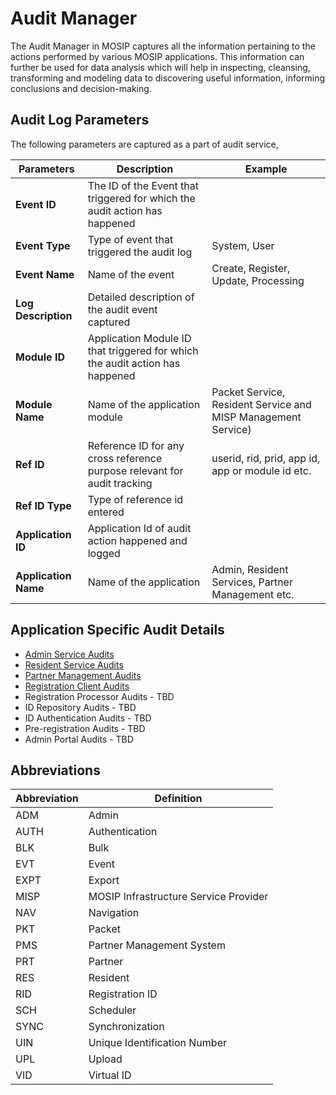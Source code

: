 # Audit Manager
The Audit Manager in MOSIP captures all the information pertaining to the actions performed by various MOSIP applications. This information can further be used for data analysis which will help in inspecting, cleansing, transforming and modeling data to discovering useful information, informing conclusions and decision-making.

## Audit Log Parameters
The following parameters are captured as a part of audit service, 

Parameters | Description | Example
-----------|-------------|----------
**Event ID** | The ID of the Event that triggered for which the audit action has happened | 
**Event Type** | Type of event that triggered the audit log | System, User  
**Event Name** | Name of the event | Create, Register, Update, Processing
**Log Description** | Detailed description of the audit event captured | 
**Module ID** | Application Module ID that triggered for which the audit action has happened | 
**Module Name** | Name of the application module | Packet Service, Resident Service and MISP Management Service)
**Ref ID** | Reference ID for any cross reference purpose relevant for audit tracking | userid, rid, prid, app id, app or module id etc.
**Ref ID Type** | Type of reference id entered |
**Application ID** | Application Id of audit action happened and logged | 
**Application Name** | Name of the application | Admin, Resident Services, Partner Management etc.

## Application Specific Audit Details

* [Admin Service Audits](Admin-Service-Audits.md)
* [Resident Service Audits](Resident-Service-Audits.md)
* [Partner Management Audits](Partner-Management-Audits.md)
* [Registration Client Audits](Registration-Client-Audits.md)
* Registration Processor Audits - TBD
* ID Repository Audits - TBD
* ID Authentication Audits - TBD
* Pre-registration Audits - TBD
* Admin Portal Audits - TBD

## Abbreviations
Abbreviation | Definition
-------------|-------------
ADM | Admin
AUTH | Authentication
BLK	| Bulk
EVT | Event
EXPT | Export
MISP | MOSIP Infrastructure Service Provider
NAV | Navigation
PKT	| Packet
PMS | Partner Management System
PRT | Partner
RES	| Resident
RID	| Registration ID
SCH | Scheduler
SYNC | Synchronization
UIN	| Unique Identification Number
UPL | Upload
VID	| Virtual ID